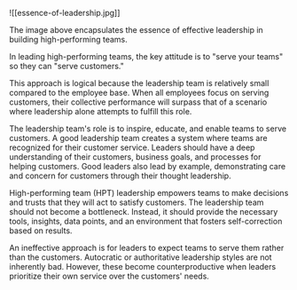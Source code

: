 ![[essence-of-leadership.jpg]]

The image above encapsulates the essence of effective leadership in building high-performing teams.

In leading high-performing teams, the key attitude is to "serve your teams" so they can "serve customers."

This approach is logical because the leadership team is relatively small compared to the employee base. When all employees focus on serving customers, their collective performance will surpass that of a scenario where leadership alone attempts to fulfill this role.

The leadership team's role is to inspire, educate, and enable teams to serve customers. A good leadership team creates a system where teams are recognized for their customer service. Leaders should have a deep understanding of their customers, business goals, and processes for helping customers. Good leaders also lead by example, demonstrating care and concern for customers through their thought leadership.

High-performing team (HPT) leadership empowers teams to make decisions and trusts that they will act to satisfy customers. The leadership team should not become a bottleneck. Instead, it should provide the necessary tools, insights, data points, and an environment that fosters self-correction based on results.

An ineffective approach is for leaders to expect teams to serve them rather than the customers. Autocratic or authoritative leadership styles are not inherently bad. However, these become counterproductive when leaders prioritize their own service over the customers' needs.